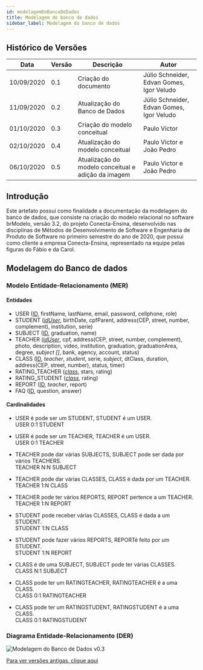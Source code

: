 ```yaml
---
id: modelagemDoBancoDeDados
title: Modelagem do banco de dados
sidebar_label: Modelagem do banco de dados
---
```


## Histórico de Versões

| Data | Versão | Descrição | Autor |
|--------|-----------|---------------|---------|
| 10/09/2020 | 0.1 | Criação do documento | Júlio Schneider, Edvan Gomes, Igor Veludo |
| 11/09/2020 | 0.2 | Atualização do Banco de Dados | Júlio Schneider, Edvan Gomes, Igor Veludo |
| 01/10/2020 | 0.3 | Criação do modelo conceitual | Paulo Victor |
| 02/10/2020 | 0.4 | Atualização do modelo conceitual | Paulo Victor e João Pedro |
| 06/10/2020 | 0.5 | Atualização do modelo conceitual e adição da imagem | Paulo Victor e João Pedro |

## Introdução

Este artefato possui como finalidade a documentação da modelagem do banco de dados, que consiste na criação do modelo relacional no software brModelo, versão 3.2, do projeto Conecta-Ensina, desenvolvido nas disciplinas de Métodos de Desenvolvimento de Software e Engenharia de Produto de Software no primeiro semestre do ano de 2020, que possui como cliente a empresa Conecta-Ensina, representado na equipe pelas figuras do Fábio e da Carol.

## Modelagem do Banco de dados

### Modelo Entidade-Relacionamento (MER)

#### Entidades

- USER (<u>ID</u>, firstName, lastName, email, password, cellphone, role)
- STUDENT (<u>*idUser*</u>, birthDate, cpfParent, address(CEP, street, number, complement), institution, serie)
- SUBJECT (<u>ID</u>, graduation, name)
- TEACHER (<u>*idUser*</u>, cpf, address(CEP, street, number, complement), photo, description, video, institution, graduation, graduationArea, degree, *subject []*, bank, agency, account, status)
- CLASS (<u>ID</u>, *teacher*, *student*, serie, *subject*, dtClass, duration, address(CEP, street, number), status, timer)
- RATING_TEACHER (<u>*class*</u>, stars, rating)
- RATING_STUDENT (<u>*class*</u>, rating)
- REPORT (<u>ID</u>, *teacher*, report)
- FAQ (<u>ID</u>, question, answer)

#### Cardinalidades

- USER é pode ser um STUDENT, STUDENT é um USER.<br>
USER 0:1 STUDENT

- USER é pode ser um TEACHER, TEACHER é um USER.<br>
USER 0:1 TEACHER

- TEACHER pode dar várias SUBJECTS, SUBJECT pode ser dada por vários TEACHERS.<br>
TEACHER N:N SUBJECT

- TEACHER pode dar várias CLASSES, CLASS é dada por um TEACHER.<br>
TEACHER 1:N CLASS

- TEACHER pode ter vários REPORTS, REPORT pertence a um TEACHER.<br>
TEACHER 1:N REPORT

- STUDENT pode receber várias CLASSES, CLASS é dada a um STUDENT.<br>
STUDENT 1:N CLASS

- STUDENT pode fazer vários REPORTS, REPORTé feito por um STUDENT.<br>
STUDENT 1:N REPORT

- CLASS é de uma SUBJECT, SUBJECT pode ter várias CLASSES.<br>
CLASS N:1 SUBJECT

- CLASS pode ter um RATINGTEACHER, RATINGTEACHER é a uma CLASS.<br>
CLASS 0:1 RATINGTEACHER

- CLASS pode ter um RATINGSTUDENT, RATINGSTUDENT é a uma CLASS.<br>
CLASS 0:1 RATINGSTUDENT

### Diagrama Entidade-Relacionamento (DER)

![Modelagem do Banco de Dados v0.3](https://raw.githubusercontent.com/fga-eps-mds/2020.1-Conecta-Ensina-Wiki/master/website/static/img/database/modelagem_banco_de_dados_v03.png)

[Para ver versões antigas, clique aqui](https://github.com/fga-eps-mds/2020.1-Conecta-Ensina-Wiki/tree/master/website/static/img/database)
